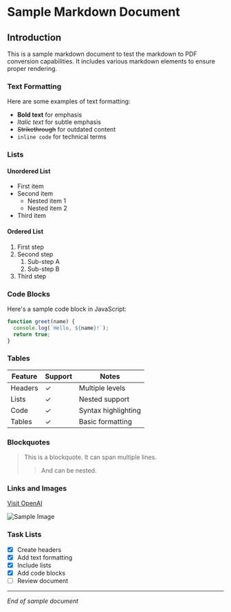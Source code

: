 # Sample Markdown Document

## Introduction

This is a sample markdown document to test the markdown to PDF conversion capabilities. It includes various markdown elements to ensure proper rendering.

### Text Formatting

Here are some examples of text formatting:

- **Bold text** for emphasis
- _Italic text_ for subtle emphasis
- ~~Strikethrough~~ for outdated content
- `inline code` for technical terms

### Lists

#### Unordered List

- First item
- Second item
  - Nested item 1
  - Nested item 2
- Third item

#### Ordered List

1. First step
2. Second step
   1. Sub-step A
   2. Sub-step B
3. Third step

### Code Blocks

Here's a sample code block in JavaScript:

```javascript
function greet(name) {
  console.log(`Hello, ${name}!`);
  return true;
}
```

### Tables

| Feature | Support | Notes               |
| ------- | ------- | ------------------- |
| Headers | ✓       | Multiple levels     |
| Lists   | ✓       | Nested support      |
| Code    | ✓       | Syntax highlighting |
| Tables  | ✓       | Basic formatting    |

### Blockquotes

> This is a blockquote.
> It can span multiple lines.
>
> > And can be nested.

### Links and Images

[Visit OpenAI](https://www.openai.com)

![Sample Image](https://via.placeholder.com/150)

### Task Lists

- [x] Create headers
- [x] Add text formatting
- [x] Include lists
- [x] Add code blocks
- [ ] Review document

---

_End of sample document_
